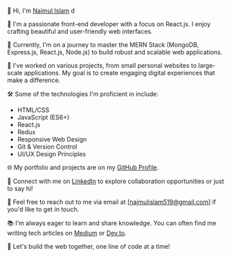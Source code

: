 👋 Hi, I'm [Najmul Islam](https://github.com/najmul-islam)
d

👀 I'm a passionate front-end developer with a focus on React.js. I enjoy crafting beautiful and user-friendly web interfaces.

🌱 Currently, I'm on a journey to master the MERN Stack (MongoDB, Express.js, React.js, Node.js) to build robust and scalable web applications.

💼 I've worked on various projects, from small personal websites to large-scale applications. My goal is to create engaging digital experiences that make a difference.

🛠️ Some of the technologies I'm proficient in include:
   - HTML/CSS
   - JavaScript (ES6+)
   - React.js
   - Redux
   - Responsive Web Design
   - Git & Version Control
   - UI/UX Design Principles

🌐 My portfolio and projects are on my [GitHub Profile](https://github.com/najmul-islam).

🔗 Connect with me on [LinkedIn](https://www.linkedin.com/in/najmulislam519/) to explore collaboration opportunities or just to say hi!

📧 Feel free to reach out to me via email at [najmulislam519@gmail.com] if you'd like to get in touch.

📚 I'm always eager to learn and share knowledge. You can often find me writing tech articles on [Medium](https://medium.com/@najmul-islam) or [Dev.to](https://dev.to/najmul-islam).

🌟 Let's build the web together, one line of code at a time!



<!---
najmul-islam/najmul-islam is a ✨ special ✨ repository because its `README.md` (this file) appears on your GitHub profile.
You can click the Preview link to take a look at your changes.
--->
